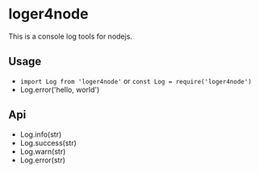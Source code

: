 # loger4node

This is a console log tools for nodejs.

## Usage

- `import Log from 'loger4node'` or `const Log = require('loger4node')`
- Log.error('hello, world')

## Api

- Log.info(str)
- Log.success(str)
- Log.warn(str)
- Log.error(str)